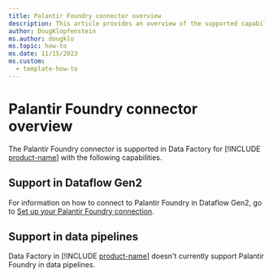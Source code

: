 ```yaml
---
title: Palantir Foundry connector overview
description: This article provides an overview of the supported capabilities of the Palantir Foundry connector.
author: DougKlopfenstein
ms.author: dougklo
ms.topic: how-to
ms.date: 11/15/2023
ms.custom:
  - template-how-to
---
```


# Palantir Foundry connector overview

The Palantir Foundry connector is supported in Data Factory for [!INCLUDE [product-name](../includes/product-name.md)] with the following capabilities.


## Support in Dataflow Gen2

For information on how to connect to Palantir Foundry in Dataflow Gen2, go to [Set up your Palantir Foundry connection](connector-palantir-foundry.md).

## Support in data pipelines

Data Factory in [!INCLUDE [product-name](../includes/product-name.md)] doesn't currently support Palantir Foundry in data pipelines.
